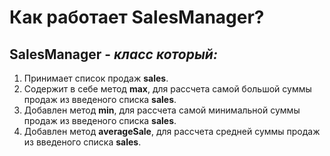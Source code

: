 # Как работает SalesManager?
## **SalesManager** - *класс который:*
1. Принимает список продаж **sales**.
1. Содержит в себе метод **max**, для рассчета самой большой суммы продаж из введеного списка **sales**.
1. Добавлен метод **min**, для рассчета самой минимальной суммы продаж из введеного списка **sales**.
2. Добавлен метод **averageSale**, для рассчета средней суммы продаж из введеного списка **sales**. 


